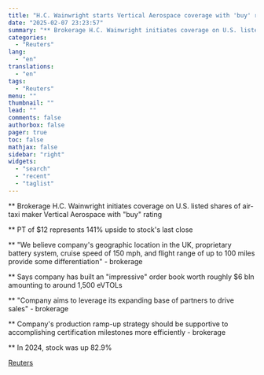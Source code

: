```yaml
---
title: "H.C. Wainwright starts Vertical Aerospace coverage with 'buy' rating"
date: "2025-02-07 23:23:57"
summary: "** Brokerage H.C. Wainwright initiates coverage on U.S. listed shares of air-taxi maker Vertical Aerospace with \"buy\" rating** PT of $12 represents 141% upside to stock's last close** \"We believe company's geographic location in the UK, proprietary battery system, cruise speed of 150 mph, and flight range of up to..."
categories:
  - "Reuters"
lang:
  - "en"
translations:
  - "en"
tags:
  - "Reuters"
menu: ""
thumbnail: ""
lead: ""
comments: false
authorbox: false
pager: true
toc: false
mathjax: false
sidebar: "right"
widgets:
  - "search"
  - "recent"
  - "taglist"
---
```


\*\* Brokerage H.C. Wainwright initiates coverage on U.S. listed shares of air-taxi maker Vertical Aerospace with "buy" rating

\*\* PT of $12 represents 141% upside to stock's last close

\*\* "We believe company's geographic location in the UK, proprietary battery system, cruise speed of 150 mph, and flight range of up to 100 miles provide some differentiation" - brokerage

\*\* Says company has built an "impressive" order book worth roughly $6 bln amounting to around 1,500 eVTOLs

\*\* "Company aims to leverage its expanding base of partners to drive sales" - brokerage

\*\* Company's production ramp-up strategy should be supportive to accomplishing certification milestones more efficiently - brokerage

\*\* In 2024, stock was up 82.9%

[Reuters](https://www.tradingview.com/news/reuters.com,2025:newsml_L4N3OY12H:0-h-c-wainwright-starts-vertical-aerospace-coverage-with-buy-rating/)
